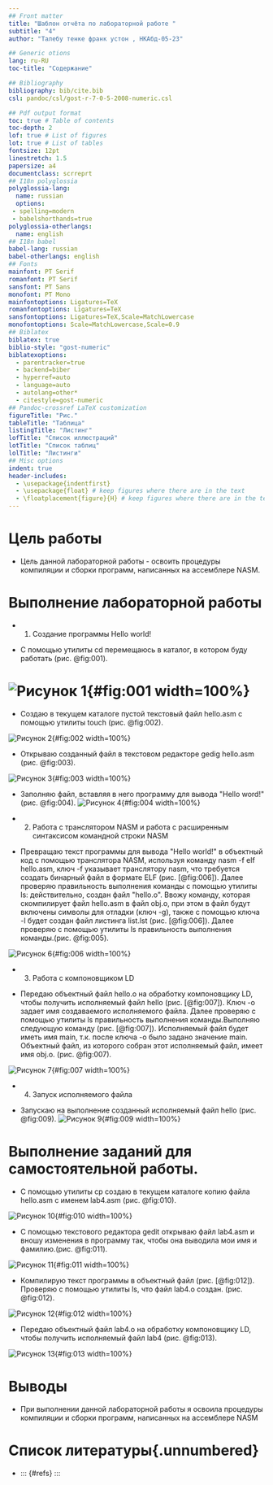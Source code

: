 ```yaml
---
## Front matter
title: "Шаблон отчёта по лабораторной работе "
subtitle: "4"
author: "Талебу тенке франк устон , НКАбд-05-23"

## Generic otions
lang: ru-RU
toc-title: "Содержание"

## Bibliography
bibliography: bib/cite.bib
csl: pandoc/csl/gost-r-7-0-5-2008-numeric.csl

## Pdf output format
toc: true # Table of contents
toc-depth: 2
lof: true # List of figures
lot: true # List of tables
fontsize: 12pt
linestretch: 1.5
papersize: a4
documentclass: scrreprt
## I18n polyglossia
polyglossia-lang:
  name: russian
  options:
 - spelling=modern
 - babelshorthands=true
polyglossia-otherlangs:
  name: english
## I18n babel
babel-lang: russian
babel-otherlangs: english
## Fonts
mainfont: PT Serif
romanfont: PT Serif
sansfont: PT Sans
monofont: PT Mono
mainfontoptions: Ligatures=TeX
romanfontoptions: Ligatures=TeX
sansfontoptions: Ligatures=TeX,Scale=MatchLowercase
monofontoptions: Scale=MatchLowercase,Scale=0.9
## Biblatex
biblatex: true
biblio-style: "gost-numeric"
biblatexoptions:
  - parentracker=true
  - backend=biber
  - hyperref=auto
  - language=auto
  - autolang=other*
  - citestyle=gost-numeric
## Pandoc-crossref LaTeX customization
figureTitle: "Рис."
tableTitle: "Таблица"
listingTitle: "Листинг"
lofTitle: "Список иллюстраций"
lotTitle: "Список таблиц"
lolTitle: "Листинги"
## Misc options
indent: true
header-includes:
  - \usepackage{indentfirst}
  - \usepackage{float} # keep figures where there are in the text
  - \floatplacement{figure}{H} # keep figures where there are in the text
---
```


# Цель работы

- Цель данной лабораторной работы - освоить процедуры компиляции и сборки программ, написанных на ассемблере NASM.


# Выполнение лабораторной работы

- 1) Создание программы Hello world!

- С помощью утилиты cd перемещаюсь в каталог, в котором буду работать (рис. @fig:001).

![Рисунок 1](image/1.png){#fig:001 width=100%}
======= 
- Создаю в текущем каталоге пустой текстовый файл hello.asm с помощью утилиты touch (рис. @fig:002).

![ Рисунок 2](image/2.png){#fig:002 width=100%}

- Открываю созданный файл в текстовом редакторе gedig hello.asm (рис. @fig:003).

![ Рисунок 3](image/3.png){#fig:003 width=100%}

- Заполняю файл, вставляя в него программу для вывода "Hello word!" (рис. @fig:004).
![Рисунок 4](image/4.png){#fig:004 width=100%}

- 2) Работа с транслятором NASM и pабота с расширенным синтаксисом командной строки NASM

- Превращаю текст программы для вывода "Hello world!" в объектный код с помощью транслятора NASM, используя команду nasm -f elf hello.asm, ключ -f указывает транслятору nasm, что требуется создать бинарный файл в формате ELF (рис. [@fig:006]). Далее проверяю правильность выполнения команды с помощью утилиты ls: действительно, создан файл "hello.o". Ввожу команду, которая скомпилирует файл hello.asm в файл obj.o, при этом в файл будут включены символы для отладки (ключ -g), также с помощью ключа -l будет создан файл листинга list.lst (рис. [@fig:006]). Далее проверяю с помощью утилиты ls правильность выполнения команды.(рис. @fig:005).

![Рисунок 6](image/6.png){#fig:006 width=100%}

- 3) Работа с компоновщиком LD

- Передаю объектный файл hello.o на обработку компоновщику LD, чтобы получить исполняемый файл hello (рис. [@fig:007]). Ключ -о задает имя создаваемого исполняемого файла. Далее проверяю с помощью утилиты ls правильность выполнения команды.Выполняю следующую команду (рис. [@fig:007]). Исполняемый файл будет иметь имя main, т.к. после ключа -о было задано значение main. Объектный файл, из которого собран этот исполняемый файл, имеет имя obj.o. (рис. @fig:007).

![Рисунок 7](image/7.png){#fig:007 width=100%}

- 4) Запуск исполняемого файла

- Запускаю на выполнение созданный исполняемый файл hello (рис. @fig:009).
![Рисунок 9](image/9.png){#fig:009 width=100%}

# Выполнение заданий для самостоятельной работы.
 
- С помощью утилиты cp создаю в текущем каталоге копию файла hello.asm с именем lab4.asm (рис. @fig:010).

![Рисунок 10](image/10.png){#fig:010 width=100%}

- С помощью текстового редактора gedit открываю файл lab4.asm и вношу изменения в программу так, чтобы она выводила мои имя и фамилию.(рис. @fig:011).

![Рисунок 11](image/11.png){#fig:011 width=100%}

- Компилирую текст программы в объектный файл (рис. [@fig:012]). Проверяю с помощью утилиты ls, что файл lab4.o создан. (рис. @fig:012).

![Рисунок 12](image/12.png){#fig:012 width=100%}

- Передаю объектный файл lab4.o на обработку компоновщику LD, чтобы получить исполняемый файл lab4 (рис. @fig:013).

![Рисунок 13](image/13.png){#fig:013 width=100%}


# Выводы

- При выполнении данной лабораторной работы я освоила процедуры компиляции и сборки программ, написанных на ассемблере NASM

# Список литературы{.unnumbered}

- ::: {#refs} :::



